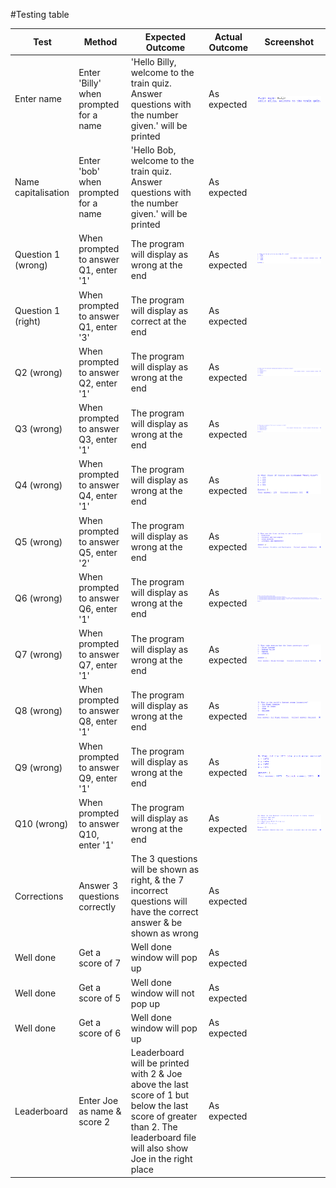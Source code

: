#Testing table

Test | Method | Expected Outcome | Actual Outcome | Screenshot
------------ | ------------ | ------------ | ------------ | ------------
Enter name | Enter 'Billy' when prompted for a name | 'Hello Billy, welcome to the train quiz. Answer questions with the number given.' will be printed | As expected | ![alt text](https://raw.githubusercontent.com/12johnsonf/Quiz1/master/screenshots/testing/enterName.png)
Name capitalisation | Enter 'bob' when prompted for a name | 'Hello Bob, welcome to the train quiz. Answer questions with the number given.' will be printed | As expected |
Question 1 (wrong) | When prompted to answer Q1, enter '1' | The program will display as wrong at the end | As expected | ![alt text](https://raw.githubusercontent.com/12johnsonf/Quiz1/master/screenshots/testing/q1W.png)
Question 1 (right) | When prompted to answer Q1, enter '3' | The program will display as correct at the end | As expected |
Q2 (wrong) | When prompted to answer Q2, enter '1' | The program will display as wrong at the end | As expected | ![alt text](https://raw.githubusercontent.com/12johnsonf/Quiz1/master/screenshots/testing/q2W.png)
Q3 (wrong) | When prompted to answer Q3, enter '1' | The program will display as wrong at the end | As expected | ![alt text](https://raw.githubusercontent.com/12johnsonf/Quiz1/master/screenshots/testing/q3W.png)
Q4 (wrong) | When prompted to answer Q4, enter '1' | The program will display as wrong at the end | As expected |![alt text](https://raw.githubusercontent.com/12johnsonf/Quiz1/master/screenshots/testing/q4W.png)
Q5 (wrong) | When prompted to answer Q5, enter '2' | The program will display as wrong at the end | As expected |![alt text](https://raw.githubusercontent.com/12johnsonf/Quiz1/master/screenshots/testing/q5W.png)
Q6 (wrong) | When prompted to answer Q6, enter '1' | The program will display as wrong at the end | As expected |![alt text](https://raw.githubusercontent.com/12johnsonf/Quiz1/master/screenshots/testing/q6W.png)
Q7 (wrong) | When prompted to answer Q7, enter '1' | The program will display as wrong at the end | As expected |![alt text](https://raw.githubusercontent.com/12johnsonf/Quiz1/master/screenshots/testing/q7W.png)
Q8 (wrong) | When prompted to answer Q8, enter '1' | The program will display as wrong at the end | As expected |![alt text](https://raw.githubusercontent.com/12johnsonf/Quiz1/master/screenshots/testing/q8W.png)
Q9 (wrong) | When prompted to answer Q9, enter '1' | The program will display as wrong at the end | As expected |![alt text](https://raw.githubusercontent.com/12johnsonf/Quiz1/master/screenshots/testing/q9W.png)
Q10 (wrong) | When prompted to answer Q10, enter '1' | The program will display as wrong at the end | As expected |![alt text](https://raw.githubusercontent.com/12johnsonf/Quiz1/master/screenshots/testing/q10W.png)
Corrections | Answer 3 questions correctly | The 3 questions will be shown as right, & the 7 incorrect questions will have the correct answer & be shown as wrong | As expected |
Well done | Get a score of 7 | Well done window will pop up | As expected |
Well done | Get a score of 5 | Well done window will not pop up | As expected |
Well done | Get a score of 6 | Well done window will pop up | As expected |
Leaderboard | Enter Joe as name & score 2 | Leaderboard will be printed with 2 & Joe above the last score of 1 but below the last score of greater than 2. The leaderboard file will also show Joe in the right place | As expected |
